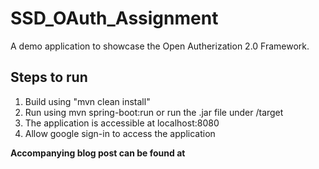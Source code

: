 # SSD_OAuth_Assignment
A demo application to showcase the Open Autherization 2.0 Framework.

## Steps to run

1. Build using "mvn clean install"
2. Run using mvn spring-boot:run or run the .jar file under /target
3. The application is accessible at localhost:8080
4. Allow google sign-in to access the application

**Accompanying blog post can be found at**
